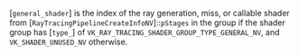 [`general_shader`] is the index of the ray generation, miss, or
callable shader from
[`RayTracingPipelineCreateInfoNV`]::`pStages` in the group if
the shader group has [`type_`] of
`VK_RAY_TRACING_SHADER_GROUP_TYPE_GENERAL_NV`, and
`VK_SHADER_UNUSED_NV` otherwise.